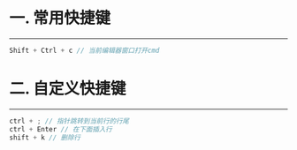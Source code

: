 # 一. 常用快捷键

---

```js
Shift + Ctrl + c // 当前编辑器窗口打开cmd
```





# 二. 自定义快捷键

---

```js
ctrl + ; // 指针跳转到当前行的行尾
ctrl + Enter // 在下面插入行
shift + k // 删除行
```







